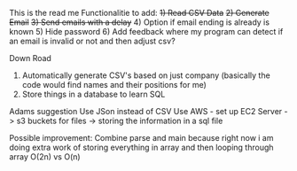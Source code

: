 This is the read me
Functionalitie to add:
~~1) Read CSV Data~~
~~2) Generate Email~~
~~3) Send emails with a delay~~
4) Option if email ending is already is known
5) Hide password 
6) Add feedback where my program can detect if an email is invalid or not and then adjust csv?

Down Road
1) Automatically generate CSV's based on just company (basically the code would find names and their positions for me)
2) Store things in a database to learn SQL

Adams suggestion 
Use JSon instead of CSV
Use AWS - set up EC2 Server -> s3 buckets for files
-> storing the information in a sql file

Possible improvement: Combine parse and main because right now i am doing extra work of storing everything in array and then looping through array O(2n) vs O(n)
